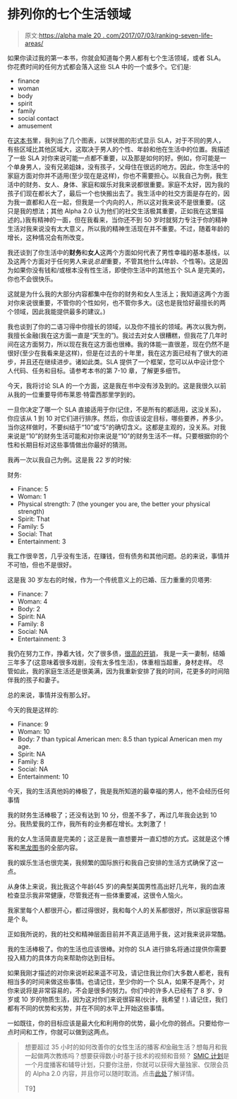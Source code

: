 # 排列你的七个生活领域

> 原文:[https://alpha male 20 . com/2017/07/03/ranking-seven-life-areas/](https://alphamale20.com/2017/07/03/ranking-seven-life-areas/)

如果你读过我的第一本书，你就会知道每个男人都有七个生活领域，或者 SLA。你花费时间的任何方式都会落入这些 SLA 中的一个或多个。它们是:

*   finance
*   woman
*   body
*   spirit
*   family
*   social contact
*   amusement

在[这本书](http://www.alphamalebook.com/)里，我列出了几个图表，以饼状图的形式显示 SLA，对于不同的男人，有些区域比其他区域大，这取决于男人的个性、年龄和他在生活中的位置。我描述了一些 SLA 对你来说可能一点都不重要，以及那是如何的好。例如，你可能是一个单身男人，没有兄弟姐妹，没有孩子，父母住在很远的地方。因此，你生活中的家庭方面对你并不适用(至少现在是这样)，你也不需要担心。以我自己为例，我生活中的财务、女人、身体、家庭和娱乐对我来说都很重要。家庭不太好，因为我的孩子们现在都长大了，最后一个也快搬出去了。我生活中的社交方面是存在的，因为我一直都和人在一起，但我是一个内向的人，所以这对我来说不是很重要。(这只是我的想法；其他 Alpha 2.0 认为他们的社交生活极其重要，正如我在这里描述的。)我有精神的一面，但在我看来，当你还不到 50 岁时就努力专注于你的精神生活对我来说没有太大意义，所以我的精神生活现在并不重要。不过，随着年龄的增长，这种情况会有所改变。

我还谈到了你生活中的**财务**和**女人**这两个方面如何代表了男性幸福的基本基线，以及这两个方面对于任何男人来说*总是*重要，不管其他什么(年龄、个性等)。这是因为如果你没有钱和/或根本没有性生活，即使你生活中的其他五个 SLA 是完美的，你也不会很快乐。

这就是为什么我的大部分内容都集中在你的财务和女人生活上；我知道这两个方面对你来说很重要，不管你的个性如何，也不管你多大。(这也是我恰好最擅长的两个领域，因此我能提供最多的建议。)

我也谈到了你的二语习得中你擅长的领域，以及你不擅长的领域。再次以我为例，我擅长金融(我在这方面一直是“天生的”)。我过去对女人很糟糕，但我花了几年时间在这方面努力，所以现在我在这方面也很棒。我的体能一直很差，现在仍然不是很好(至少在我看来是这样)，但是在过去的十年里，我在这方面已经有了很大的进步，并且还在继续进步。诸如此类。SLA 提供了一个框架，您可以从中设计您个人代码、任务和目标。请参考本书的第 7-10 章，了解更多细节。

今天，我将讨论 SLA 的一个方面，这是我在书中没有涉及到的。这是我很久以前从我的一位重要导师布莱恩·特雷西那里学到的。

一旦你决定了哪一个 SLA 直接适用于你(记住，不是所有的都适用，这没关系)，你应该从 1 到 10 对它们进行排序。然后，你应该设定目标，哪些要养，养多少。当你这样做时，不要纠结于“10”或“5”的确切含义。这都是主观的，没关系。对我来说是“10”的财务生活可能和对你来说是“10”的财务生活不一样。只要根据你的个性和长期目标对这些事情做出你最好的猜测。

我再一次以我自己为例。这是我 22 岁的时候:

财务:

*   Finance: 5
*   Woman: 1
*   Physical strength: 7 (the younger you are, the better your physical strength)
*   Spirit: That
*   Family: 5
*   Social: That
*   Entertainment: 3

我工作很辛苦，几乎没有生活，在赚钱，但有债务和其他问题。总的来说，事情并不可怕，但也不是很好。

这是我 30 岁左右的时候，作为一个传统意义上的已婚、压力重重的贝塔男:

*   Finance: 7
*   Woman: 4
*   Body: 2
*   Spirit: NA
*   Family: 8
*   Social: NA
*   Entertainment: 3

我仍在努力工作，挣着大钱，欠了很多债，[很高的开销](https://blackdragonblog.com/2015/12/10/being-married-is-very-expensive/)， 我是一夫一妻制，结婚三年多了(这意味着很多戏剧，没有太多性生活)，体重相当超重，身材走样。 尽管如此，我的家庭生活还是很美满，因为我重新安排了我的时间，花更多的时间陪伴我的孩子和妻子。

总的来说，事情并没有那么好。

今天的我是这样的:

*   Finance: 9
*   Woman: 10
*   Body: 7 than typical American men: 8.5 than typical American men my age.
*   Spirit: NA
*   Family: 8
*   Social: NA
*   Entertainment: 10

今天，我的生活真他妈的棒极了，我是我所知道的最幸福的男人，他不会经历任何事情

我的财务生活棒极了；还没有达到 10 分，但差不多了，再过几年我会达到 10 分。我热爱我的工作，我所有的业务都在增长。太刺激了！

我的女人生活简直是完美的；这正是我一直想要并一直幻想的方式。这就是这个博客和[黑龙图书](http://www.blackdragonsystem.com/productsservices.html)的全部内容。

我的娱乐生活也很完美，我频繁的国际旅行和我自己安排的生活方式确保了这一点。

从身体上来说，我比我这个年龄(45 岁)的典型美国男性高出好几光年，我的血液检查显示我非常健康，尽管我还有一些体重要减，这很令人恼火。

我家里每个人都很开心，都过得很好，我和每个人的关系都很好，所以家庭很容易是个 8。

正如我所说的，我的社交和精神层面目前并不真正适用于我，这对我来说非常酷。

我的生活棒极了。你的生活也应该很棒。对你的 SLA 进行排名将通过提供你需要投入精力的具体方向来帮助你达到目标。

如果我刚才描述的对你来说听起来遥不可及，请记住我比你们大多数人都老，我有相当多的时间来做这些事情。也请记住，至少你的一个 SLA，如果不是两个，对你来说将是非常容易的，不会是很多的努力。你们中的许多人已经有了 8 岁、9 岁或 10 岁的物质生活，因为这对你们来说很容易(伙计，我希望！).请记住，我们都有不同的优势和劣势，并在不同的水平上开始这些事情。

一如既往，你的目标应该是最大化和利用你的优势，最小化你的弱点。只要给你一点时间和工作，你就可以做到这两点。

> 想要超过 35 小时的如何改善你的女性生活的播客*和*金融生活？想每月和我一起做两次教练吗？想要获得数小时基于技术的视频和音频？ [SMIC 计划](https://alphamale20.kartra.com/page/vIL17)是一个月度播客和辅导计划，只要你注册，你就可以获得大量独家、仅限会员的 Alpha 2.0 内容，并且你可以随时取消。点击[此处](https://alphamale20.kartra.com/page/vIL17)了解详情。
> 
> T9】